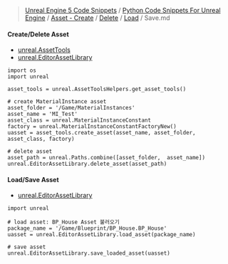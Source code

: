 > [Unreal Engine 5 Code Snippets](../../../../README.md) / [Python Code Snippets For Unreal Engine](../../../README.md) / [Asset - Create](../../README.md) / [Delete](../README.md) / [Load](README.md) / Save.md
#### Create/Delete Asset
* [unreal.AssetTools](https://docs.unrealengine.com/5.3/en-US/PythonAPI/class/AssetTools.html#unreal.AssetTools)
* [unreal.EditorAssetLibrary](https://docs.unrealengine.com/5.3/en-US/PythonAPI/class/EditorAssetLibrary.html#unreal.EditorAssetLibrary)

```
import os
import unreal
 
asset_tools = unreal.AssetToolsHelpers.get_asset_tools()
 
# create MaterialInstance asset
asset_folder = '/Game/MaterialInstances'
asset_name = 'MI_Test'
asset_class = unreal.MaterialInstanceConstant
factory = unreal.MaterialInstanceConstantFactoryNew()
uasset = asset_tools.create_asset(asset_name, asset_folder, asset_class, factory)
 
# delete asset
asset_path = unreal.Paths.combine([asset_folder,  asset_name])
unreal.EditorAssetLibrary.delete_asset(asset_path)
```

#### Load/Save Asset
* [unreal.EditorAssetLibrary](https://docs.unrealengine.com/5.3/en-US/PythonAPI/class/EditorAssetLibrary.html#unreal.EditorAssetLibrary)

```
import unreal
 
# load asset: BP_House Asset 불러오기
package_name = '/Game/Blueprint/BP_House.BP_House'
uasset = unreal.EditorAssetLibrary.load_asset(package_name)
 
# save asset
unreal.EditorAssetLibrary.save_loaded_asset(uasset)
```